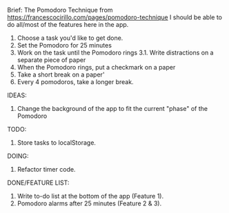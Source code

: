 Brief:
The Pomodoro Technique from https://francescocirillo.com/pages/pomodoro-technique
I should be able to do all/most of the features here in the app.

1. Choose a task you'd like to get done.
2. Set the Pomodoro for 25 minutes
3. Work on the task until the Pomodoro rings
  3.1. Write distractions on a separate piece of paper
4. When the Pomodoro rings, put a checkmark on a paper
5. Take a short break on a paper'
6. Every 4 pomodoros, take a longer break.

IDEAS: 
1. Change the background of the app to fit the current "phase" of the Pomodoro

TODO:
1. Store tasks to localStorage.

DOING:
1. Refactor timer code.

DONE/FEATURE LIST:
1. Write to-do list at the bottom of the app (Feature 1).
2. Pomodoro alarms after 25 minutes (Feature 2 & 3).